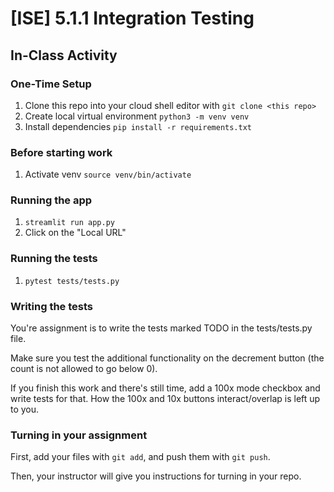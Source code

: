 # [ISE] 5.1.1 Integration Testing

## In-Class Activity

### One-Time Setup

1. Clone this repo into your cloud shell editor with `git clone <this repo>`
1. Create local virtual environment `python3 -m venv venv`
1. Install dependencies `pip install -r requirements.txt`

### Before starting work

1. Activate venv `source venv/bin/activate`

### Running the app

1. `streamlit run app.py`
1. Click on the "Local URL"

### Running the tests

1. `pytest tests/tests.py`

### Writing the tests

You're assignment is to write the tests marked TODO in the tests/tests.py file.

Make sure you test the additional functionality on the decrement button (the count is not allowed to go below 0).

If you finish this work and there's still time, add a 100x mode checkbox and write tests for that. How the 100x and 10x buttons interact/overlap is left up to you.

### Turning in your assignment

First, add your files with `git add`, and push them with `git push`. 

Then, your instructor will give you instructions for turning in your repo.